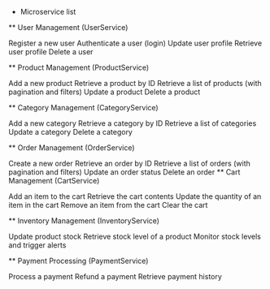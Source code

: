 - Microservice list

\*\* User Management (UserService)

Register a new user
Authenticate a user (login)
Update user profile
Retrieve user profile
Delete a user

\*\* Product Management (ProductService)

Add a new product
Retrieve a product by ID
Retrieve a list of products (with pagination and filters)
Update a product
Delete a product

\*\* Category Management (CategoryService)

Add a new category
Retrieve a category by ID
Retrieve a list of categories
Update a category
Delete a category

\*\* Order Management (OrderService)

Create a new order
Retrieve an order by ID
Retrieve a list of orders (with pagination and filters)
Update an order status
Delete an order
\*\* Cart Management (CartService)

Add an item to the cart
Retrieve the cart contents
Update the quantity of an item in the cart
Remove an item from the cart
Clear the cart

\*\* Inventory Management (InventoryService)

Update product stock
Retrieve stock level of a product
Monitor stock levels and trigger alerts

\*\* Payment Processing (PaymentService)

Process a payment
Refund a payment
Retrieve payment history
